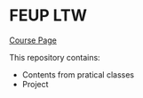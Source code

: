 # FEUP LTW

<a href="https://sigarra.up.pt/feup/pt/ucurr_geral.ficha_uc_view?pv_ocorrencia_id=501681">Course Page</a>

This repository contains:
- Contents from pratical classes
- Project
